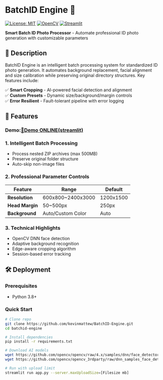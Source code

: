 # BatchID Engine 🚀

[![License: MIT](https://img.shields.io/badge/License-MIT-blue.svg)](https://opensource.org/licenses/MIT)
[![OpenCV](https://img.shields.io/badge/OpenCV-4.7-red)](https://opencv.org)
[![Streamlit](https://img.shields.io/badge/Streamlit-1.25-green)](https://streamlit.io)

**Smart Batch ID Photo Processor**​ - Automate professional ID photo generation with customizable parameters

## 📌 Description

BatchID Engine is an intelligent batch processing system for standardized ID photo generation. It automates background replacement, facial alignment and size calibration while preserving original directory structures. Key features include:

✅ ​**Smart Cropping**​ - AI-powered facial detection and alignment  
✅ ​**Custom Presets**​ - Dynamic size/background/margin controls  
✅ ​**Error Resilient**​ - Fault-tolerant pipeline with error logging

## 🎯 Features

### Demo:<a href="[https://htmlpreview.github.io/?https://raw.githubusercontent.com/987153776/vue-picture-cut/master/dist/index.html](https://batchid-engine.streamlit.app)" target="_blank">🔗Demo ONLINE(streamlit)</a>


### 1. Intelligent Batch Processing
- Process nested ZIP archives (max 500MB)
- Preserve original folder structure
- Auto-skip non-image files

### 2. Professional Parameter Controls
| Feature         | Range             | Default   |
|-----------------|-------------------|-----------|
| ​**Resolution**​  | 600x800~2400x3000| 1200x1500 |
| ​**Head Margin**​ | 50~500px         | 250px     |
| ​**Background**​  | Auto/Custom Color| Auto      |

### 3. Technical Highlights
- OpenCV DNN face detection
- Adaptive background recognition
- Edge-aware cropping algorithm
- Session-based error tracking

## 🛠️ Deployment

### Prerequisites
- Python 3.8+

### Quick Start
```bash
# Clone repo
git clone https://github.com/kevinmattew/BatchID-Engine.git
cd batchid-engine

# Install dependencies
pip install -r requirements.txt

# Download AI models
wget https://github.com/opencv/opencv/raw/4.x/samples/dnn/face_detector/deploy.prototxt
wget https://github.com/opencv/opencv_3rdparty/raw/dnn_samples_face_detector_20180205_fp16/res10_300x300_ssd_iter_140000_fp16.caffemodel

# Run with upload limit
streamlit run app.py --server.maxUploadSize=[Filesize mb]
